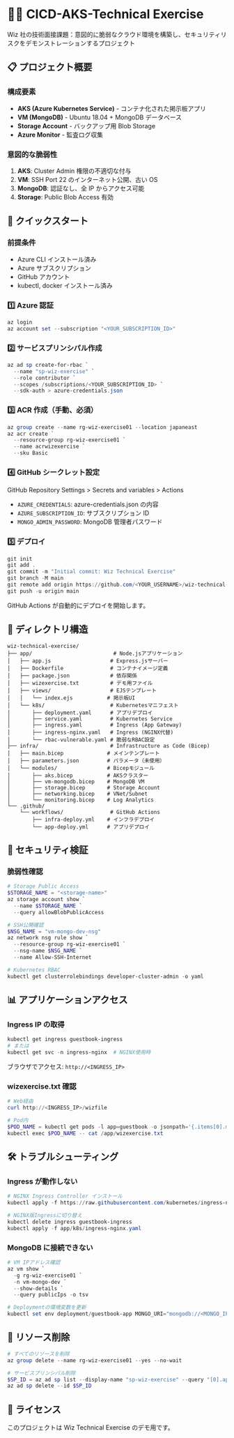 # 🧙‍♂️ CICD-AKS-Technical Exercise

Wiz 社の技術面接課題：意図的に脆弱なクラウド環境を構築し、セキュリティリスクをデモンストレーションするプロジェクト

## 📋 プロジェクト概要

### 構成要素

- **AKS (Azure Kubernetes Service)** - コンテナ化された掲示板アプリ
- **VM (MongoDB)** - Ubuntu 18.04 + MongoDB データベース
- **Storage Account** - バックアップ用 Blob Storage
- **Azure Monitor** - 監査ログ収集

### 意図的な脆弱性

1. **AKS**: Cluster Admin 権限の不適切な付与
2. **VM**: SSH Port 22 のインターネット公開、古い OS
3. **MongoDB**: 認証なし、全 IP からアクセス可能
4. **Storage**: Public Blob Access 有効

## 🚀 クイックスタート

### 前提条件

- Azure CLI インストール済み
- Azure サブスクリプション
- GitHub アカウント
- kubectl, docker インストール済み

### 1️⃣ Azure 認証

```powershell
az login
az account set --subscription "<YOUR_SUBSCRIPTION_ID>"
```

### 2️⃣ サービスプリンシパル作成

```powershell
az ad sp create-for-rbac `
  --name "sp-wiz-exercise" `
  --role contributor `
  --scopes /subscriptions/<YOUR_SUBSCRIPTION_ID> `
  --sdk-auth > azure-credentials.json
```

### 3️⃣ ACR 作成（手動、必須）

```powershell
az group create --name rg-wiz-exercise01 --location japaneast
az acr create `
  --resource-group rg-wiz-exercise01 `
  --name acrwizexercise `
  --sku Basic
```

### 4️⃣ GitHub シークレット設定

GitHub Repository Settings > Secrets and variables > Actions

- `AZURE_CREDENTIALS`: azure-credentials.json の内容
- `AZURE_SUBSCRIPTION_ID`: サブスクリプション ID
- `MONGO_ADMIN_PASSWORD`: MongoDB 管理者パスワード

### 5️⃣ デプロイ

```powershell
git init
git add .
git commit -m "Initial commit: Wiz Technical Exercise"
git branch -M main
git remote add origin https://github.com/<YOUR_USERNAME>/wiz-technical-exercise.git
git push -u origin main
```

GitHub Actions が自動的にデプロイを開始します。

## 📂 ディレクトリ構造

```
wiz-technical-exercise/
├── app/                          # Node.jsアプリケーション
│   ├── app.js                   # Express.jsサーバー
│   ├── Dockerfile               # コンテナイメージ定義
│   ├── package.json             # 依存関係
│   ├── wizexercise.txt          # デモ用ファイル
│   ├── views/                   # EJSテンプレート
│   │   └── index.ejs           # 掲示板UI
│   └── k8s/                     # Kubernetesマニフェスト
│       ├── deployment.yaml      # アプリデプロイ
│       ├── service.yaml         # Kubernetes Service
│       ├── ingress.yaml         # Ingress (App Gateway)
│       ├── ingress-nginx.yaml   # Ingress (NGINX代替)
│       └── rbac-vulnerable.yaml # 脆弱なRBAC設定
├── infra/                       # Infrastructure as Code (Bicep)
│   ├── main.bicep              # メインテンプレート
│   ├── parameters.json         # パラメータ（未使用）
│   └── modules/                # Bicepモジュール
│       ├── aks.bicep           # AKSクラスター
│       ├── vm-mongodb.bicep    # MongoDB VM
│       ├── storage.bicep       # Storage Account
│       ├── networking.bicep    # VNet/Subnet
│       └── monitoring.bicep    # Log Analytics
└── .github/
    └── workflows/               # GitHub Actions
        ├── infra-deploy.yml    # インフラデプロイ
        └── app-deploy.yml      # アプリデプロイ

```

## 🔐 セキュリティ検証

### 脆弱性確認

```powershell
# Storage Public Access
$STORAGE_NAME = "<storage-name>"
az storage account show `
  --name $STORAGE_NAME `
  --query allowBlobPublicAccess

# SSH公開確認
$NSG_NAME = "vm-mongo-dev-nsg"
az network nsg rule show `
  --resource-group rg-wiz-exercise01 `
  --nsg-name $NSG_NAME `
  --name Allow-SSH-Internet

# Kubernetes RBAC
kubectl get clusterrolebindings developer-cluster-admin -o yaml
```

## 📊 アプリケーションアクセス

### Ingress IP の取得

```powershell
kubectl get ingress guestbook-ingress
# または
kubectl get svc -n ingress-nginx  # NGINX使用時
```

ブラウザでアクセス: `http://<INGRESS_IP>`

### wizexercise.txt 確認

```powershell
# Web経由
curl http://<INGRESS_IP>/wizfile

# Pod内
$POD_NAME = kubectl get pods -l app=guestbook -o jsonpath='{.items[0].metadata.name}'
kubectl exec $POD_NAME -- cat /app/wizexercise.txt
```

## 🛠️ トラブルシューティング

### Ingress が動作しない

```powershell
# NGINX Ingress Controller インストール
kubectl apply -f https://raw.githubusercontent.com/kubernetes/ingress-nginx/controller-v1.8.1/deploy/static/provider/cloud/deploy.yaml

# NGINX版Ingressに切り替え
kubectl delete ingress guestbook-ingress
kubectl apply -f app/k8s/ingress-nginx.yaml
```

### MongoDB に接続できない

```powershell
# VM IPアドレス確認
az vm show `
  -g rg-wiz-exercise01 `
  -n vm-mongo-dev `
  --show-details `
  --query publicIps -o tsv

# Deploymentの環境変数を更新
kubectl set env deployment/guestbook-app MONGO_URI="mongodb://<MONGO_IP>:27017/guestbook"
```

## 🧹 リソース削除

```powershell
# すべてのリソースを削除
az group delete --name rg-wiz-exercise01 --yes --no-wait

# サービスプリンシパル削除
$SP_ID = az ad sp list --display-name "sp-wiz-exercise" --query "[0].appId" -o tsv
az ad sp delete --id $SP_ID
```

## 📝 ライセンス

このプロジェクトは Wiz Technical Exercise のデモ用です。
